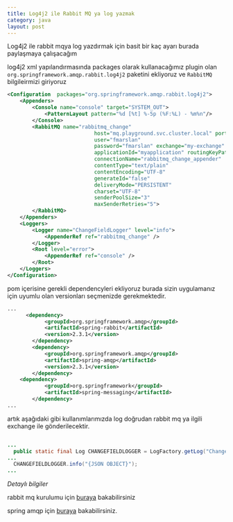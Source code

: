 ```yaml
---
title: Log4j2 ile Rabbit MQ ya log yazmak
category: java
layout: post
---
```


Log4j2 ile rabbit mqya log yazdırmak için basit bir kaç ayarı burada paylaşmaya çalışacağım

log4j2 xml yapılandırmasında packages olarak kullanacağımız plugin olan `org.springframework.amqp.rabbit.log4j2` paketini ekliyoruz ve `RabbitMQ` bilgileirmizi giriyoruz

```XML
<Configuration  packages="org.springframework.amqp.rabbit.log4j2">
	<Appenders>
		<Console name="console" target="SYSTEM_OUT">
			<PatternLayout pattern="%d [%t] %-5p (%F:%L) - %m%n"/>
		</Console>
		<RabbitMQ name="rabbitmq_change"
                            host="mq.playground.svc.cluster.local" port="5672"
                            user="fmarslan"
                            password="fmarslan" exchange="my-exchange"
                            applicationId="myapplication" routingKeyPattern="change_event"
                            connectionName="rabbitmq_change_appender"
                            contentType="text/plain"
                            contentEncoding="UTF-8"
                            generateId="false"
                            deliveryMode="PERSISTENT"
                            charset="UTF-8"
                            senderPoolSize="3"
                            maxSenderRetries="5">
		</RabbitMQ>
	</Appenders>
	<Loggers>
		<Logger name="ChangeFieldLogger" level="info">
			<AppenderRef ref="rabbitmq_change" />
		</Logger>
		<Root level="error">
			<AppenderRef ref="console" />
		</Root>
	</Loggers>
</Configuration>
```

pom içerisine gerekli dependencyleri ekliyoruz burada sizin uygulamanız için uyumlu olan versionları seçmenizde gerekmektedir.

```xml 
...
	  <dependency>
			<groupId>org.springframework.amqp</groupId>
			<artifactId>spring-rabbit</artifactId>
			<version>2.3.1</version>
		</dependency>
		<dependency>
			<groupId>org.springframework.amqp</groupId>
			<artifactId>spring-amqp</artifactId>
			<version>2.3.1</version>
		</dependency>
    <dependency>
			<groupId>org.springframework</groupId>
			<artifactId>spring-messaging</artifactId>
		</dependency>
...

```

artık aşağıdaki gibi kullanımlarımızda log doğrudan rabbit mq ya ilgili exchange ile gönderilecektir.

```java

...
  public static final Log CHANGEFIELDLOGGER = LogFactory.getLog("ChangeFieldLogger");
...
  CHANGEFIELDLOGGER.info("{JSON OBJECT}");
...

```

*Detaylı bilgiler*

rabbit mq kurulumu için [buraya](https://www.rabbitmq.com/getstarted.html) bakabilirsiniz

spring amqp için [buraya](https://docs.spring.io/spring-amqp/docs/current/reference/html/) bakabilirsiniz.

